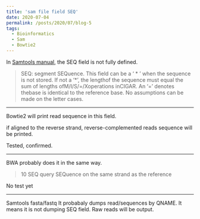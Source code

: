 ```yaml
---
title: 'sam file field SEQ'
date: 2020-07-04
permalink: /posts/2020/07/blog-5
tags:
  - Bioinformatics
  - Sam
  - Bowtie2
---
```


In [Samtools manual](https://samtools.github.io/hts-specs/SAMv1.pdf "Samtools manual"), the SEQ field is not fully defined. 

> SEQ: segment SEQuence.  This field can be a ‘ \* ’  when the sequence is not stored.  If not a ‘*’, the lengthof the sequence must equal the sum of lengths ofM/I/S/=/Xoperations inCIGAR. An ‘=’ denotes thebase is identical to the reference base.  No assumptions can be made on the letter cases. 

------------
Bowtie2 will print read sequence in this field.

if aligned to the reverse strand, reverse-complemented reads sequence will be printed.

Tested, confirmed.

------------

BWA probably does it in the same way.

> 10	SEQ	query SEQuence on the same strand as the reference

No test yet


------------

Samtools fasta/fastq
It probabaly dumps read/sequences by QNAME. It means it is not dumping SEQ field. Raw reads will be output.
